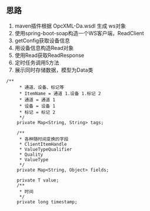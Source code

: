 ## 思路

1. maven插件根据 OpcXML-Da.wsdl 生成 ws对象
2. 使用spring-boot-soap构造一个WS客户端，ReadClient
3. getConfig获取设备信息
4. 用设备信息构造Read对象
5. 使用Read获取ReadResponse
6. 定时任务调用5方法
7. 展示同时存储数据，模型为Data类
```
/**
     * 通道、设备、标记等
     * ItemName = 通道 1.设备 1.标记 2
     * 通道 = 通道 1
     * 设备 = 设备 1
     * 标记 = 标记 2
     */
    private Map<String, String> tags;

    /**
     * 各种随时间变换的字段
     * ClientItemHandle
     * ValueTypeQualifier
     * Quality
     * ValueType
     */
    private Map<String, Object> fields;

    private T value;
    /**
     * 时间
     */
    private long timestamp;
```

